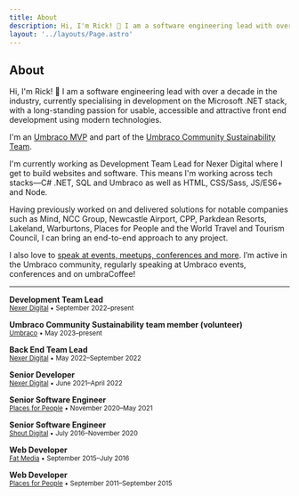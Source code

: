 ```yaml
---
title: About
description: Hi, I'm Rick! 👋 I am a software engineering lead with over a decade in the industry, currently specialising in development on the Microsoft .NET stack, with a long-standing passion for usable, accessible and attractive front end development using modern technologies.
layout: '../layouts/Page.astro'
---
```


<article>
  <h1>About</h1>

  <p class="lead">Hi, I'm Rick! 👋 I am a software engineering lead with over a decade in the industry, currently specialising in development on the Microsoft .NET stack, with a long-standing passion for usable, accessible and attractive front end development using modern technologies.</p>
  <p>I'm an <a href="https://umbraco.com/blog/the-umbraco-2023-mvps/" target="_blank">Umbraco MVP</a> and part of the <a href="https://umbraco.com/blog/meet-the-new-community-sustainability-team/" target="_blank">Umbraco Community Sustainability Team</a>.</p>
  
  <p>I'm currently working as Development Team Lead for Nexer Digital where I get to build websites and software. This means I'm working across tech stacks—C# .NET, SQL and Umbraco as well as HTML, CSS/Sass, JS/ES6+ and Node.</p>
  
  <p>Having previously worked on and delivered solutions for notable companies such as Mind, NCC Group, Newcastle Airport, CPP, Parkdean Resorts, Lakeland, Warburtons, Places for People and the World Travel and Tourism Council, I can bring an end-to-end approach to any project.</p>

  <p>I also love to <a href="/speaking">speak at events, meetups, conferences and more</a>. I’m active in the Umbraco community, regularly speaking at Umbraco events, conferences and on umbraCoffee!</p>

  <hr/>

  <p class="lead">
    <strong>Development Team Lead</strong><br/>
    <small><a href="https://nexerdigital.com" target="_blank" rel="noopener noreferrer">Nexer Digital</a> &bull; September 2022&ndash;present</small>
  </p>
  
  <p class="lead">
    <strong>Umbraco Community Sustainability team member (volunteer)</strong><br/>
    <small><a href="https://umbraco.com/blog/meet-the-new-community-sustainability-team/" target="_blank" rel="noopener noreferrer">Umbraco</a> &bull; May 2023&ndash;present</small>
  </p>
  <p class="lead">
    <strong>Back End Team Lead</strong><br/>
    <small><a href="https://nexerdigital.com" target="_blank" rel="noopener noreferrer">Nexer Digital</a> &bull; May 2022&ndash;September 2022</small>
  </p>

  <p class="lead">
    <strong>Senior Developer</strong><br/>
    <small><a href="https://nexerdigital.com" target="_blank" rel="noopener noreferrer">Nexer Digital</a> &bull; June 2021&ndash;April 2022</small>
  </p>

  <p class="lead">
    <strong>Senior Software Engineer</strong><br/>
    <small><a href="https://placesforpeople.co.uk" target="_blank" rel="noopener noreferrer">Places for People</a> &bull; November 2020&ndash;May 2021</small>
  </p>

  <p class="lead">
    <strong>Senior Software Engineer</strong><br/>
    <small><a href="https://shoutdigital.com" target="_blank" rel="noopener noreferrer">Shout Digital</a> &bull; July 2016&ndash;November 2020</small>
  </p>

  <p class="lead">
    <strong>Web Developer</strong><br/>
    <small><a href="https://fatmedia.com" target="_blank" rel="noopener noreferrer">Fat Media</a> &bull; September 2015&ndash;July 2016</small>
  </p>

  <p class="lead">
    <strong>Web Developer</strong><br/>
    <small><a href="https://placesforpeople.co.uk" target="_blank" rel="noopener noreferrer">Places for People</a> &bull; September 2011&ndash;September 2015</small>
  </p>

</article>